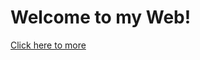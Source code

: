 <!DOCTYPE html>
<html lang="en">
<head>
    <meta charset="UTF-8">
    <meta http-equiv="X-UA-Compatible" content="IE=edge">
    <meta name="viewport" content="width=device-width, initial-scale=1.0">
    
</head>
<body>
    <h1>Welcome to my Web!</h1>
    <a href="https://youtu.be/dQw4w9WgXcQ">Click here to more</a>
</body>
</html>
